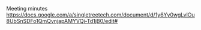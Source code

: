 Meeting minutes
https://docs.google.com/a/singletreetech.com/document/d/1y6Yy0wgLvlOu8UbSnSDFo1QmQvnjapAMYVQj-Td1jB0/edit#